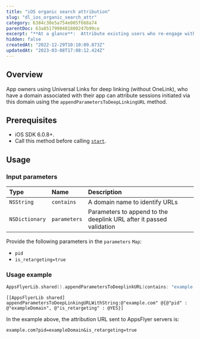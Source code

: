 ```yaml
---
title: "iOS organic search attribution"
slug: "dl_ios_organic_search_attr"
category: 6384c30e5a754e005f668a74
parentDoc: 63a8517990401800247b99ce
excerpt: "**At a glance**:  Attribute existing users who re-engage with your app after an organic web search."
hidden: false
createdAt: "2022-12-29T10:10:09.873Z"
updatedAt: "2023-03-08T17:08:12.424Z"
---
```

## Overview
App owners using Universal Links for deep linking (without OneLink), who have a domain associated with their app can attribute sessions initiated via this domain using the `appendParametersToDeepLinkingURL` method.

## Prerequisites
- iOS SDK 6.0.8+.
- Call this method before calling [`start`](#start). 

## Usage

### Input parameters

| Type           | Name         | Description                                                          |
| :------------- | :----------- | :------------------------------------------------------------------- |
| `NSString`     | `contains`   | A domain name to identify URLs                                          |
| `NSDictionary` | `parameters` | Parameters to append to the deeplink URL after it passed validation |


Provide the following parameters in the `parameters` `Map`:

- `pid`
- `is_retargeting=true`

### Usage example

```swift
AppsFlyerLib.shared().appendParametersToDeeplinkURL(contains: "example.com", parameters: ["pid" : "exampleDomain", "is_retargeting" : true])
```
```Obj-c
[[AppsFlyerLib shared] appendParametersToDeepLinkingURLWithString:@"example.com" @{@"pid" : @"exampleDomain", @"is_retargeting" : @YES}]
```

In the example above, the attribution URL sent to AppsFlyer servers is:

```
example.com?pid=exampleDomain&is_retargeting=true
```